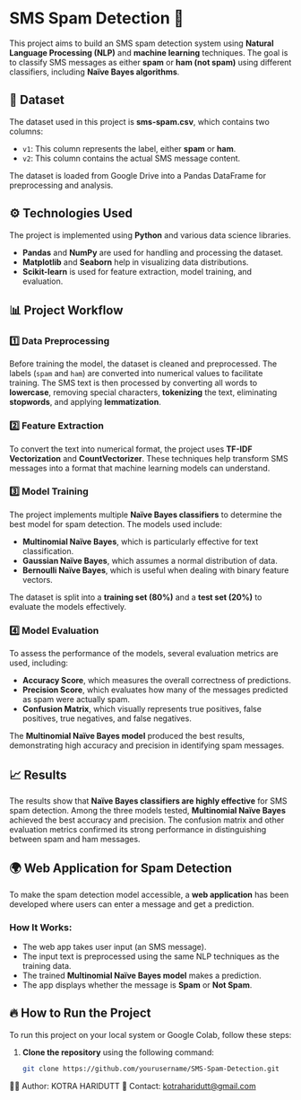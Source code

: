 # SMS Spam Detection 🚀  
This project aims to build an SMS spam detection system using **Natural Language Processing (NLP)** and **machine learning** techniques. The goal is to classify SMS messages as either **spam** or **ham (not spam)** using different classifiers, including **Naïve Bayes algorithms**.

## 📂 Dataset  
The dataset used in this project is **sms-spam.csv**, which contains two columns:
- `v1`: This column represents the label, either **spam** or **ham**.
- `v2`: This column contains the actual SMS message content.  

The dataset is loaded from Google Drive into a Pandas DataFrame for preprocessing and analysis.

## ⚙️ **Technologies Used**  
The project is implemented using **Python** and various data science libraries.  
- **Pandas** and **NumPy** are used for handling and processing the dataset.  
- **Matplotlib** and **Seaborn** help in visualizing data distributions.  
- **Scikit-learn** is used for feature extraction, model training, and evaluation.

## 📊 **Project Workflow**  
### 1️⃣ Data Preprocessing  
Before training the model, the dataset is cleaned and preprocessed. The labels (`spam` and `ham`) are converted into numerical values to facilitate training. The SMS text is then processed by converting all words to **lowercase**, removing special characters, **tokenizing** the text, eliminating **stopwords**, and applying **lemmatization**.  

### 2️⃣ Feature Extraction  
To convert the text into numerical format, the project uses **TF-IDF Vectorization** and **CountVectorizer**. These techniques help transform SMS messages into a format that machine learning models can understand.  

### 3️⃣ Model Training  
The project implements multiple **Naïve Bayes classifiers** to determine the best model for spam detection. The models used include:  
- **Multinomial Naïve Bayes**, which is particularly effective for text classification.  
- **Gaussian Naïve Bayes**, which assumes a normal distribution of data.  
- **Bernoulli Naïve Bayes**, which is useful when dealing with binary feature vectors.  

The dataset is split into a **training set (80%)** and a **test set (20%)** to evaluate the models effectively.

### 4️⃣ Model Evaluation  
To assess the performance of the models, several evaluation metrics are used, including:  
- **Accuracy Score**, which measures the overall correctness of predictions.  
- **Precision Score**, which evaluates how many of the messages predicted as spam were actually spam.  
- **Confusion Matrix**, which visually represents true positives, false positives, true negatives, and false negatives.  

The **Multinomial Naïve Bayes model** produced the best results, demonstrating high accuracy and precision in identifying spam messages.

## 📈 Results  
The results show that **Naïve Bayes classifiers are highly effective** for SMS spam detection. Among the three models tested, **Multinomial Naïve Bayes** achieved the best accuracy and precision. The confusion matrix and other evaluation metrics confirmed its strong performance in distinguishing between spam and ham messages.

## 🌍 Web Application for Spam Detection  
To make the spam detection model accessible, a **web application** has been developed where users can enter a message and get a prediction.  

### How It Works:
- The web app takes user input (an SMS message).  
- The input text is preprocessed using the same NLP techniques as the training data.  
- The trained **Multinomial Naïve Bayes model** makes a prediction.  
- The app displays whether the message is **Spam** or **Not Spam**.

## 🔥 How to Run the Project  
To run this project on your local system or Google Colab, follow these steps:  

1. **Clone the repository** using the following command:  
   ```sh
   git clone https://github.com/yourusername/SMS-Spam-Detection.git

👨‍💻 Author: KOTRA HARIDUTT
📧 Contact: kotraharidutt@gmail.com
